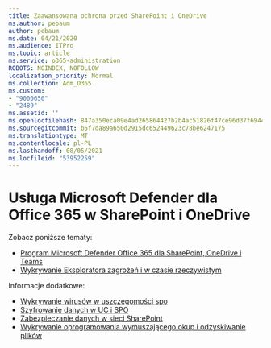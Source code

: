 ```yaml
---
title: Zaawansowana ochrona przed SharePoint i OneDrive
ms.author: pebaum
author: pebaum
ms.date: 04/21/2020
ms.audience: ITPro
ms.topic: article
ms.service: o365-administration
ROBOTS: NOINDEX, NOFOLLOW
localization_priority: Normal
ms.collection: Adm_O365
ms.custom:
- "9000650"
- "2489"
ms.assetid: ''
ms.openlocfilehash: 847a350eca09e4ad265864427b2b4ac51826f47ce96d37f694462dbb567da31d
ms.sourcegitcommit: b5f7da89a650d2915dc652449623c78be6247175
ms.translationtype: MT
ms.contentlocale: pl-PL
ms.lasthandoff: 08/05/2021
ms.locfileid: "53952259"
---
```

# <a name="microsoft-defender-for-office-365-in-sharepoint-and-onedrive"></a>Usługa Microsoft Defender dla Office 365 w SharePoint i OneDrive

Zobacz poniższe tematy:
- [Program Microsoft Defender Office 365 dla SharePoint, OneDrive i Teams](/microsoft-365/security/office-365-security/atp-for-spo-odb-and-teams)
- [Wykrywanie Eksploratora zagrożeń i w czasie rzeczywistym](/microsoft-365/security/office-365-security/threat-explorer-views)


Informacje dodatkowe:

- [Wykrywanie wirusów w uszczegomości spo](/microsoft-365/security/office-365-security/virus-detection-in-spo)</br>
- [Szyfrowanie danych w UC i SPO](/microsoft-365/compliance/data-encryption-in-odb-and-spo)</br>
- [Zabezpieczanie danych w sieci SharePoint](/sharepoint/safeguarding-your-data)</br>
- [Wykrywanie oprogramowania wymuszającego okup i odzyskiwanie plików](https://support.office.com/article/Ransomware-detection-and-recovering-your-files-0d90ec50-6bfd-40f4-acc7-b8c12c73637f)